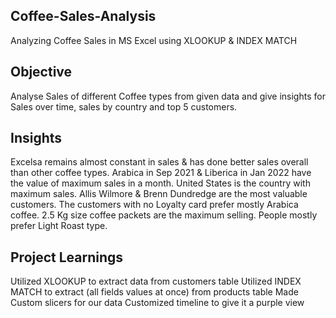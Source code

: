 ## Coffee-Sales-Analysis
Analyzing Coffee Sales in MS Excel using XLOOKUP & INDEX MATCH

## Objective
Analyse Sales of different Coffee types from given data and give insights for Sales over time, sales by country and top 5 customers.

## Insights
Excelsa remains almost constant in sales & has done better sales overall than other coffee types.
Arabica in Sep 2021 & Liberica in Jan 2022 have the value of maximum sales in a month.
United States is the country with maximum sales.
Allis Wilmore & Brenn Dundredge are the most valuable customers.
The customers with no Loyalty card prefer mostly Arabica coffee.
2.5 Kg size coffee packets are the maximum selling.
People mostly prefer Light Roast type.
## Project Learnings
Utilized XLOOKUP to extract data from customers table
Utilized INDEX MATCH to extract (all fields values at once) from products table
Made Custom slicers for our data
Customized timeline to give it a purple view
